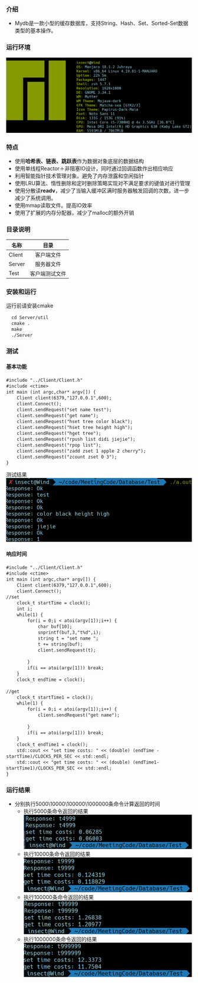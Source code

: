 ### 介绍
 - Mydb是一款小型的缓存数据库，支持String、Hash、Set、Sorted-Set数据类型的基本操作。

### 运行环境
 ![](https://github.com/CXinsect/Mydb/blob/master/images/hardware.png)
 
### 特点
 - 使用**哈希表、链表、跳跃表**作为数据对象底层的数据结构
 - 使用单线程Reactor＋非阻塞IO设计，同时通过回调函数作出相应响应
 - 利用智能指针技术管理对象。避免了内存泄露和空闲指针
 - 使用LRU算法、惰性删除和定时删除策略实现对不满足要求的键值对进行管理
 - 使用分散读**readv**，减少了当输入缓冲区满时服务器触发回调的次数，进一步减少了系统调用。
 - 使用mmap读取文件。提高IO效率
 - 使用了扩展的内存分配器，减少了malloc的额外开销
 

### 目录说明
名称|目录
--|:--:
Client|客户端文件
Server|服务器文件
Test|客户端测试文件

### 安装和运行
运行前请安装cmake

```
  cd Server/util
  cmake .
  make
  ./Server
```

### 测试

#### 基本功能
```
#include "../Client/Client.h"
#include <ctime>
int main (int argc,char* argv[]) {
    Client client(6379,"127.0.0.1",600);
    client.Connect();
    client.sendRequest("set name test");
    client.sendRequest("get name");
    client.sendRequest("hset tree color black");
    client.sendRequest("hset tree height high");
    client.sendRequest("hget tree");
    client.sendRequest("rpush list didi jiejie");
    client.sendRequest("rpop list");
    client.sendRequest("zadd zset 1 apple 2 cherry");
    client.sendRequest("zcount zset 0 3");
}
```
测试结果
![](https://github.com/CXinsect/Mydb/blob/master/images/component.png)

#### 响应时间
```
#include "../Client/Client.h"
#include <ctime>
int main (int argc,char* argv[]) {
    Client client(6379,"127.0.0.1",600);
    client.Connect();
//set
    clock_t startTime = clock();
    int i;
    while(1) {
        for(i = 0;i < atoi(argv[1]);i++) {
            char buf[10];
            snprintf(buf,3,"t%d",i);
            string t = "set name ";
            t += string(buf);
            client.sendRequest(t);
           
        }
        if(i == atoi(argv[1])) break;
    }
    clock_t endTime = clock();

//get    
    clock_t startTime1 = clock();
    while(1) {
        for(i = 0;i < atoi(argv[1]);i++) {
            client.sendRequest("get name");
           
        }
        if(i == atoi(argv[1])) break;
    }
    clock_t endTime1 = clock();
    std::cout << "set time costs: " << (double) (endTime - startTime)/CLOCKS_PER_SEC << std::endl;
    std::cout << "get time costs: " << (double) (endTime1- startTime1)/CLOCKS_PER_SEC << std::endl;
}
```
### 运行结果
- 分别执行5000\10000\100000\1000000条命令计算返回的时间
  - 执行5000条命令返回的结果
   ![](https://github.com/CXinsect/Mydb/blob/master/images/5000.png)
  - 执行10000条命令返回的结果
   ![](https://github.com/CXinsect/Mydb/blob/master/images/10000.png)
  - 执行100000条命令返回的结果
   ![](https://github.com/CXinsect/Mydb/blob/master/images/100000.png)
  - 执行1000000条命令返回的结果
   ![](https://github.com/CXinsect/Mydb/blob/master/images/1000000.png)
